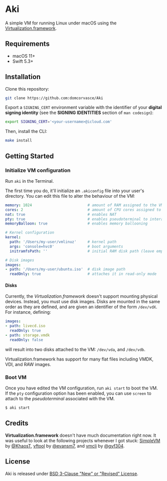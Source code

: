 # Aki

A simple VM for running Linux under macOS using the
[Virtualization.framework](https://developer.apple.com/documentation/virtualization).

## Requirements

- macOS 11+
- Swift 5.3+

## Installation

Clone this repository:

```zsh
git clone https://github.com:domcorvasce/Aki
```

Export a `SIGNING_CERT` environment variable with the identifier of your **digital signing identity** (see the **SIGNING IDENTITIES** section of `man codesign`):

```zsh
export SIGNING_CERT='<your-username>@icloud.com'
```

Then, install the CLI:

```zsh
make install
```

## Getting Started

### Initialize VM configuration

Run `aki` in the Terminal.

The first time you do, it'll initialize an `.akiconfig` file into your user's directory. You can edit this file to alter the behaviour of the VM:

```yaml
memory: 1024                         # amount of RAM assigned to the VM (in megabytes)
cores: 2                             # amount of CPU cores assigned to the VM
nat: true                            # enables NAT
pty: true                            # enables pseudoterminal to interact with the VM
memoryBalloon: true                  # enables memory ballooning

# Kernel configuration
kernel:
  path: '/Users/my-user/vmlinuz'     # kernel path
  args: 'console=hvc0'               # boot arguments
  initramfsPath: ''                  # initial RAM disk path (leave empty to skip)

# Disk images
images:
- path: '/Users/my-user/ubuntu.iso'  # disk image path
  readOnly: true                     # attaches it in read-only mode
```

#### Disks

Currently, the *Virtualization.framework* doesn't support mounting physical devices. Instead, you must use disk images. Disks are mounted in the same order as they are defined, and are given an identifier of the form `/dev/vdX`. For instance, defining:

```yaml
images:
- path: livecd.iso
  readOnly: true
- path: storage.vmdk
  readOnly: false
```

will result into two disks attached to the VM: `/dev/vda`, and `/dev/vdb`.

Virtualization.framework has support for many flat files  including VMDK, VDI, and RAW images.

### Boot VM

Once you have edited the VM configuration, run `aki start` to boot the VM. If the `pty` configuration option has been enabled, you can use `screen` to attach to the *pseudoterminal* associated with the VM.

```zsh
$ aki start
```

## Credits

**Virtualization.framework** doesn't have much documentation right now. It was useful to look at the following projects whenever I got stuck: [SimpleVM](https://github.com/KhaosT/SimpleVM) by [@KhaosT](https://github.com/KhaosT), [vftool](https://github.com/evansm7/vftool) by [@evansm7](https://github.com/evansm7), and [vmcli](https://github.com/gyf304/vmcli) by [@gyf304](https://github.com/gyf304).

## License

Aki is released under [BSD 3-Clause "New" or "Revised" License](./LICENSE).

